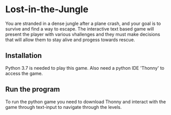 # Lost-in-the-Jungle

You are stranded in a dense jungle after a plane crash, and your goal is to survive and find a way to escape. The interactive text based game will present the player with various vhallenges and they must make decisions that will allow them to stay alive and progess towards rescue.

## Installation

Python 3.7 is needed to play this game. Also need a python IDE 'Thonny' to access the game.

## Run the program

To run the python game you need to download Thonny and interact with the game through text-input to navigate through the levels.
